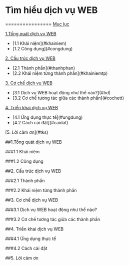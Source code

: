 # Tìm hiểu dịch vụ WEB
================
[Mục lục](#content)

[1.Tổng quát dịch vụ WEB](#tqweb)
  <ul>
  <li>[1.1 Khái niệm](#khainiem)
  <li>[1.2 Công dụng](#congdung)
  </ul>

[2. Cấu trúc dịch vụ WEB](#cautruc)
  <ul>
  <li>[2.1 Thành phần](#thanhphan)
  <li>[2.2 Khái niệm từng thành phần](#khainiemtp)
  </ul>

[3. Cơ chế dịch vụ WEB](#coche)
  <ul>
  <li>[3.1 Dịch vụ WEB hoạt động như thế nào?](#hd)
  <li>[3.2 Cơ chế tương tác giữa các thành phần](#cochett)
  </ul>

[4. Triển khai dịch vụ WEB](#trienkhai)
  <ul>
  <li>[4.1 Ứng dụng thực tế](#ungdung)
  <li>[4.2 Cách cài đặt](#caidat)
  </ul>
[5. Lời cảm ơn](#tks)

<a name="tqweb"></a>
##1.Tổng quát dịch vụ WEB


<a name="khainiem"></a>
###1.1 Khái niệm


<a name="congdung"></a>
###1.2 Công dụng


<a name="cautruc"></a>
##2. Cấu trúc dịch vụ WEB


<a name="thanhphan"></a>
###2.1 Thành phần

<a name="khainiemtp"></a>
###2.2 Khái niệm từng thành phần

<a name="coche"></a>
##3. Cơ chế dịch vụ WEB


<a name="hd"></a>
###3.1 Dịch vụ WEB hoạt động như thế nào?


<a name="cochett"></a>
###3.2 Cơ chế tương tác giữa các thành phần


<a name="trienkhai"></a>
##4. Triển khai dịch vụ WEB


<a name="ungdung"></a>
###4.1 Ứng dụng thực tế


<a name="caidat"></a>
###4.2 Cách cài đặt

<a name="tks"></a>
##5. Lời cảm ơn

